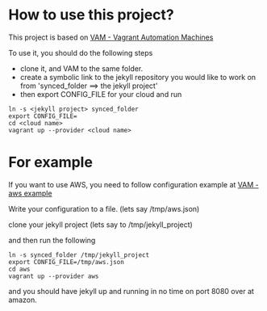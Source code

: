 How to use this project?
============================


This project is based on [VAM - Vagrant Automation Machines](https://github.com/guy-mograbi-at-gigaspaces/vagrant-automation-machines)

To use it, you should do the following steps

  - clone it, and VAM to the same folder.
  - create a symbolic link to the jekyll repository you would like to work on from 'synced_folder ==> the jekyll project'
  - then export CONFIG_FILE for your cloud and run

```
ln -s <jekyll project> synced_folder
export CONFIG_FILE=
cd <cloud name>
vagrant up --provider <cloud name>
```


# For example

If you want to use AWS, you need to follow configuration example at [VAM - aws example](https://github.com/guy-mograbi-at-gigaspaces/vagrant-automation-machines/blob/master/aws/defaults.json)

Write your configuration to a file. (lets say /tmp/aws.json)

clone your jekyll project (lets say to /tmp/jekyll_project)

and then run the following

```
ln -s synced_folder /tmp/jekyll_project
export CONFIG_FILE=/tmp/aws.json
cd aws
vagrant up --provider aws
```

and you should have jekyll up and running in no time on port 8080 over at amazon.




